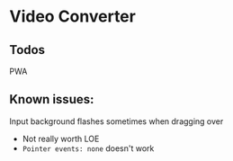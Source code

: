 # Video Converter

## Todos

PWA

## Known issues:

Input background flashes sometimes when dragging over

- Not really worth LOE
- ```Pointer events: none``` doesn't work
